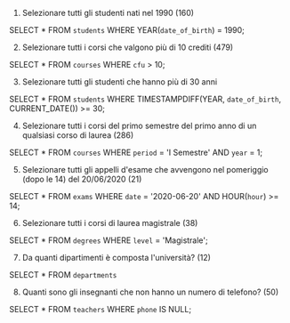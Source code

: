 

1. Selezionare tutti gli studenti nati nel 1990 (160)

  SELECT * FROM `students` WHERE YEAR(`date_of_birth`) = 1990;

2. Selezionare tutti i corsi che valgono più di 10 crediti (479)

  SELECT * FROM `courses` WHERE `cfu` > 10;

3. Selezionare tutti gli studenti che hanno più di 30 anni

  SELECT * FROM `students` WHERE TIMESTAMPDIFF(YEAR, `date_of_birth`, CURRENT_DATE()) >= 30;  

4. Selezionare tutti i corsi del primo semestre del primo anno di un qualsiasi corso di
laurea (286)

SELECT * FROM `courses` WHERE `period` = 'I Semestre' AND `year` = 1;

5. Selezionare tutti gli appelli d'esame che avvengono nel pomeriggio (dopo le 14) del
20/06/2020 (21)

SELECT * FROM `exams` WHERE `date` = '2020-06-20' AND HOUR(`hour`) >= 14;


6. Selezionare tutti i corsi di laurea magistrale (38)

SELECT * FROM `degrees` WHERE `level` = 'Magistrale';

7. Da quanti dipartimenti è composta l'università? (12)

SELECT * FROM `departments`

8. Quanti sono gli insegnanti che non hanno un numero di telefono? (50)

SELECT * FROM `teachers` WHERE `phone` IS NULL;

